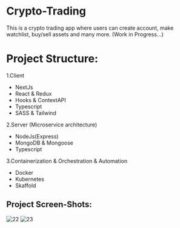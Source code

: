 # Crypto-Trading
This is a crypto trading app where users can create account, make watchlist, buy/sell assets and many more. (Work in Progress...)
# Project Structure: 

1.Client
  - NextJs
  - React & Redux
  - Hooks & ContextAPI
  - Typescript
  - SASS & Tailwind
 
2.Server (Microservice architecture)
  - NodeJs(Express)
  - MongoDB & Mongoose
  - Typescript
 
3.Containerization & Orchestration & Automation
   - Docker
   - Kubernetes
   - Skaffold
  

## Project Screen-Shots:

![22](https://user-images.githubusercontent.com/37554815/164143517-814f2ad1-ffdd-408b-95ed-60b7e99656a2.JPG)
![23](https://user-images.githubusercontent.com/37554815/164143523-85620f0e-6786-467b-9875-42d9847019df.JPG)
